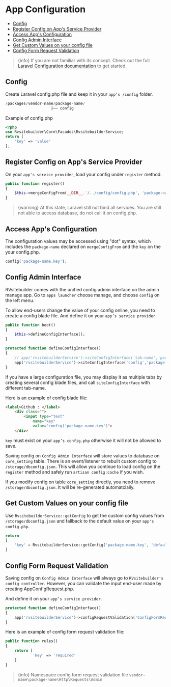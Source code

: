 # App Configuration

  - [Config](#Config)
  - [Register Config on App's Service Provider](#Register-Config-on-App's-Service-Provider)
  - [Access App's Configuration](#Access-App's-Configuration)
  - [Config Admin Interface ](#Config-Admin-Interface) 
  - [Get Custom Values on your config file](#Get-Custom-Values-on-your-config-file)
  - [Config Form Request Validation](#Config-Form-Request-Validation)

> {info} If you are not familiar with its concept. Check out the full [Laravel Configuration documentation](https://laravel.com/docs/master/configuration) to get started. 

<a name="Config"></a>
## Config 

Create Laravel config.php file and keep it in your `app’s /config` folder.

```php
/packages/vendor-name/package-name/
                    ├── config
```

Example of config.php
```php
<?php
use Rvsitebuilder\Core\Facades\RvsitebuilderService;
return [
    'key' => 'value'
];
```

<a name="Register-Config-on-App's-Service-Provider"></a>
## Register Config on App's Service Provider

On your `app's service provider`, load your config under `register` method. 

```php
public function register()
{
    $this->mergeConfigFrom(__DIR__.'/../config/config.php', 'package-name'); 
}
```
> {warning} At this state, Laravel still not bind all services. You are still not able to access database, do not call it on config.php.



<a name="Access-App's-Configuration"></a>
## Access App's Configuration

The configuration values may be accessed using "dot" syntax, which includes the `package-name` declared on `mergeConfigFrom` and the `key` on the your config.php.

```php
config('package-name.key');
```


<a name="Config-Admin-Interface"></a>
## Config Admin Interface 

RVsitebuilder comes with the unified config admin interface on the admin manage app. Go to `apps launcher` choose manage, and choose `config` on the left menu. 

<!-- TODO: @pam แสดงรูป ตัวอย่าง หน้า config จริงด้วย ขนาดรูป อย่าให้มันใหญ่เกินไปนะครับ -->

To allow end-users change the value of your config online, you need to create a config blade file. And define it on your `app’s service provider`.
 
```php
public function boot()
{ 
    $this->defineConfigInterface();
}

protected function defineConfigInterface()
{
    // app('rvsitebuilderService')->siteConfigInterface('tab-name','package-name::blade-file-path');
    app('rvsitebuilderService')->siteConfigInterface('config','package-name::admin.config'); 
}
```

If you have a large configuration file, you may display it as multiple tabs by creating several config blade files, and call `siteConfigInterface` with different tab-name.

Here is an example of config blade file:
```html
<label>Github : </label> 
    <div class="">
        <input type="text" 
            name="key"
            value="config('package-name.key')">
    </div>
```
`key` must exist on your `app’s config.php` otherwise it will not be allowed to save.

Saving config on `Config Admin Interface` will store values to database on `core_setting` table. There is an event/listener to rebuilt custom config to  `/storage/dbconfig.json`. This will allow you continue to load config on the `register` method and safely run `artisan config:cache` if you wish.

If you modify config on table `core_setting` directly, you need to remove `/storage/dbconfig.json`. It will be re-generated automatcially.


<a name="Get-Custom-Values-on-your-config-file"></a>
## Get Custom Values on your config file

Use `RvsitebuilderService::getConfig` to get the custom config values from `/storage/dbconfig.json` and fallback to the default value on your `app's config.php`.

```php
return 
[
    'key' = RvsitebuilderService::getConfig('package-name.key', 'defaultValue') 
]
```


<a name="Config-Form-Request-Validation"></a>
## Config Form Request Validation

Saving config on `Config Admin Interface`  will always go to `RVsitebuilder's config controller`. However, you can validate the input end-user made by creating AppConfigRequest.php.
<!-- TODO: @pam AppConfigRequest เก็บไว้ที่ไหน -->






<!-- TODO: @pam ตอน define ใช้ ConfigFormRequest หรือ AppConfigRequest -->
And define it on your `app’s service provider`.
```php
protected function defineConfigInterface()
{
    app('rvsitebuilderService')->configRequestValidation('ConfigFormRequest');  
}
```

Here is an example of config form request validation file:
```php
public function rules()
{        
    return [  
            'key' => 'required'
    ]
}
```
<!-- TODO: @pam namespace ใส่เป็นตัวอย่าง code ด้านบน และ ไม่ต้องเขียน info ด้านล่างเลยก็ได้ -->
> {info} Namespace config form request validation file `vendor-name\package-name\Http\Requests\Admin` 


